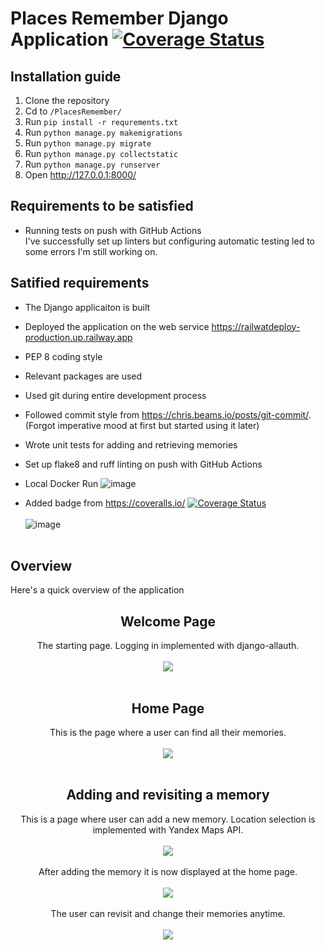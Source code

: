 # Places Remember Django Application <a href='https://coveralls.io/github/lalkasoska/Django_Website_Saritasa_2023?branch=main'><img src='https://coveralls.io/repos/github/lalkasoska/Django_Website_Saritasa_2023/badge.svg?branch=main' alt='Coverage Status' /></a>

## Installation guide

1. Clone the repository
2. Cd to `/PlacesRemember/`
3. Run `pip install -r requrements.txt`
4. Run `python manage.py makemigrations`
5. Run `python manage.py migrate`
6. Run `python manage.py collectstatic`
7. Run `python manage.py runserver`
8. Open http://127.0.0.1:8000/

## Requirements to be satisfied
- Running tests on push with GitHub Actions<br>
  I've successfully set up linters but configuring automatic testing led to
  some errors I'm still working on.

## Satified requirements

- The Django applicaiton is built
- Deployed the application on the web service https://railwatdeploy-production.up.railway.app
- PEP 8 coding style
- Relevant packages are used
- Used git during entire development process
- Followed commit style from https://chris.beams.io/posts/git-commit/. (Forgot
  imperative mood at first but started using it later)
- Wrote unit tests for adding and retrieving memories
- Set up flake8 and ruff linting on push with GitHub Actions
- Local Docker Run
![image](https://github.com/lalkasoska/Django_Website_Saritasa_2023/assets/35616551/ec0b9bd3-20c0-45c2-8ab1-0f199295ae60)


- Added badge from https://coveralls.io/ <a href='https://coveralls.io/github/lalkasoska/Django_Website_Saritasa_2023?branch=main'><img src='https://coveralls.io/repos/github/lalkasoska/Django_Website_Saritasa_2023/badge.svg?branch=main' alt='Coverage Status' /></a>
  <br><br>
  ![image](https://github.com/lalkasoska/Django_Website_Saritasa_2023/assets/35616551/e294f3c4-37ee-452b-9ac5-48368728370a)
<br><br>

## Overview

Here's a quick overview of the application
<h2 align="center"> Welcome Page</h2>
<p align="center">
The starting page. Logging in implemented with django-allauth.
<br><br><img src=https://github.com/lalkasoska/Django_Website_Saritasa_2023/assets/35616551/f204a516-4ffe-4004-82e0-88258b55274e><br><br>
</p>

<h2 align="center">Home Page </h2>
<p align="center">
This is the page where a user can find all their memories.
<br><br><img src=https://github.com/lalkasoska/Django_Website_Saritasa_2023/assets/35616551/edc2c713-f5eb-42e8-a70a-9b569b6a1b2b><br><br>
</p>

<h2 align="center">Adding and revisiting a memory</h2>
<p align="center">
This is a page where user can add a new memory. Location selection is implemented with Yandex Maps API.
<br><br><img src=https://github.com/lalkasoska/Django_Website_Saritasa_2023/assets/35616551/50a1d417-0ca4-4c4c-9d54-fc16c0638642><br><br>
After adding the memory it is now displayed at the home page.
<br><br><img src=https://github.com/lalkasoska/Django_Website_Saritasa_2023/assets/35616551/294ad641-3fe6-4f98-b214-31ecabf3961a><br><br>
The user can revisit and change their memories anytime.
<br><br><img src=https://github.com/lalkasoska/Django_Website_Saritasa_2023/assets/35616551/2ffeb032-bcef-4176-98fc-343654b2a9ac><br><br>
</p>




